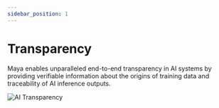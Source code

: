 ```yaml
---
sidebar_position: 1
---
```


# Transparency

Maya enables unparalleled end-to-end transparency in AI systems by providing verifiable information about the origins
of training data and traceability of AI inference outputs.

![AI Transparency](/img/ai-transparency.png)
